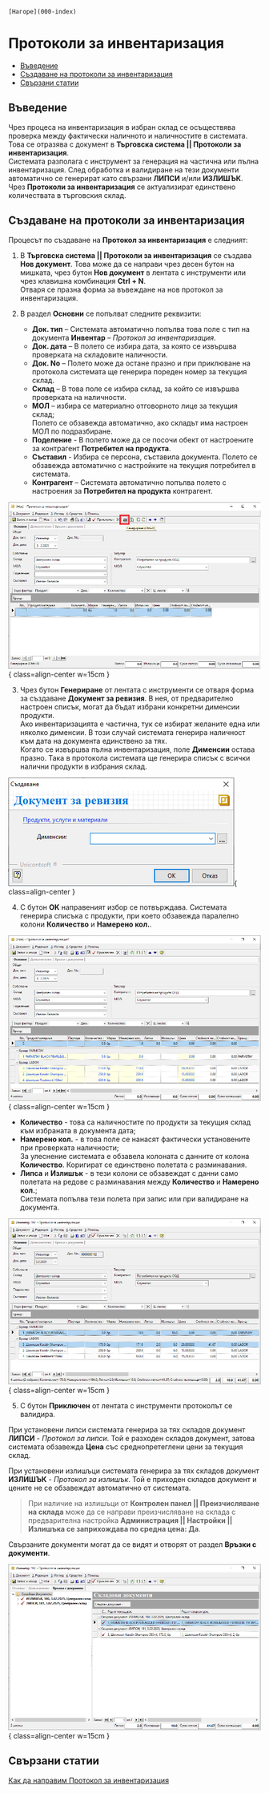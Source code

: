 ```{only} html
[Нагоре](000-index)
```

# **Протоколи за инвентаризация**

- [Въведение](#въведение)  
- [Създаване на протоколи за инвентаризация](#създаване-на-протоколи-за-инвентаризация)  
- [Свързани статии](#свързани-статии)  

## **Въведение**

Чрез процеса на инвентаризация в избран склад се осъществява проверка между фактически наличното и наличностите в системата. Това се отразява с документ в **Търговска система || Протоколи за инвентаризация**.  
Системата разполага с инструмент за генерация на частична или пълна инвентаризация. След обработка и валидиране на тези документи автоматично се генерират като свързани **ЛИПСИ** и/или **ИЗЛИШЪК**.  
Чрез **Протоколи за инвентаризация** се актуализират единствено количествата в търговския склад. 

## **Създаване на протоколи за инвентаризация**

Процесът по създаване на **Протокол за инвентаризация** е следният:  

1) В **Търговска система || Протоколи за инвентаризация** се създава **Нов документ**. Това може да се направи чрез десен бутон на мишката, чрез бутон **Нов документ** в лентата с инструменти или чрез клавишна комбинация **Ctrl + N**.  
Отваря се празна форма за въвеждане на нов протокол за инвентаризация.  

2)  В раздел **Основни** се попълват следните реквизити:  

    - **Док. тип** – Системата автоматично попълва това поле с тип на документа **Инвентар** – *Протокол за инвентаризация*.  
    - **Док. дата** – В полето се избира дата, за която се извършва проверката на складовите наличности.  
    - **Док. No** – Полето може да остане празно и при приклюване на протокола системата ще генерира пореден номер за текущия склад.  
    - **Склад** – В това поле се избира склад, за който се извършва проверката на наличности.  
    - **МОЛ** – избира се материално отговорното лице за текущия склад;  
    Полето се обзавежда автоматично, ако складът има настроен МОЛ по подразбиране. 
    - **Поделение** - В полето може да се посочи обект от настроените за контрагент **Потребител на продукта**.  
    - **Съставил** - Избира се персона, съставила документа. Полето се обзавежда автоматично с настройките на текущия потребител в системата.  
    - **Контрагент** – Системата автоматично попълва полето с настроения за **Потребител на продукта** контрагент.  

![](904-inventory1.png){ class=align-center w=15cm }

3) Чрез бутон **Генериране** от лентата с инструменти се отваря форма за създаване **Документ за ревизия**. В нея, от предварително настроен списък, могат да бъдат избрани конкретни дименсии продукти.   
Ако инвентаризацията е частична, тук се избират желаните  една или няколко дименсии. В този случай системата генерира наличност към дата на документа единствено за тях.  
Когато се извършва пълна инвентаризация, поле **Дименсии** остава празно. Така в протокола системата ще генерира списък с всички налични продукти в избрания склад.  

![](904-inventory2.png){ class=align-center }

4) С бутон **OK** направеният избор се потвърждава. Системата генерира списъка с продукти, при което обзавежда паралелно колони **Количество** и **Намерено кол.**.  

![](904-inventory3.png){ class=align-center w=15cm }

- **Количество** - това са наличностите по продукти за текущия склад към избраната в документа дата;  
- **Намерено кол.** - в това поле се нанасят фактически установените при проверката наличности;  
За улеснение системата е обзавела колоната с данните от колона **Количество**. Коригират се единствено полетата с разминавания.  
- **Липса** и **Излишък** - в тези колони се обзавеждат с данни само полетата на редове с разминавания между **Количество** и **Намерено кол.**;  
Системата попълва тези полета при запис или при валидиране на документа.   

![](904-inventory4.png){ class=align-center w=15cm }

5) С бутон **Приключен** от лентата с инструменти протоколът се валидира.  

При установени липси системата генерира за тях складов документ **ЛИПСИ** - *Протокол за липси*. Той е разходен складов документ, затова системата обзавежда **Цена** със среднопретеглени цени за текущия склад.  

При установени излишъци системата генерира за тях складов документ **ИЗЛИШЪК** - *Протокол за излишък*. Той е приходен складов документ и цените не се обзавеждат автоматично от системата.   

> При наличие на излишъци от **Контролен панел || Преизчисляване на склада** може да се направи преизчисляване на склада с предварителна настройка **Администрация || Настройки || Излишъка се заприхождава по средна цена: Да**.    

Свързаните документи могат да се видят и отворят от раздел **Връзки с документи**.   

![](904-inventory5.png){ class=align-center w=15cm }
 
## **Свързани статии**

[Как да направим Протокол за инвентаризация](https://www.unicontsoft.com/cms/node/39)  
